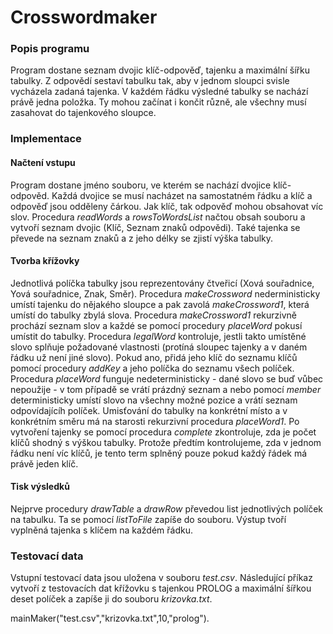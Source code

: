 # Crosswordmaker

### Popis programu
Program dostane seznam dvojic klíč-odpověď, tajenku a maximální šířku tabulky. Z odpovědí sestaví tabulku tak, aby v jednom sloupci svisle vycházela zadaná tajenka. V každém řádku výsledné tabulky se nachází právě jedna položka. Ty mohou začínat i končit různě, ale všechny musí zasahovat do tajenkového sloupce.

### Implementace
#### Načtení vstupu
Program dostane jméno souboru, ve kterém se nachází dvojice klíč-odpověd. Každá dvojice se musí nacházet na samostatném řádku a klíč a odpověď jsou odděleny čárkou. Jak klíč, tak odpověď mohou obsahovat víc slov. Procedura *readWords* a *rowsToWordsList* načtou obsah souboru a vytvoří seznam dvojic (Klíč, Seznam znaků odpovědi).
Také tajenka se převede na seznam znaků a z jeho délky se zjistí výška tabulky.

#### Tvorba křížovky
Jednotlivá políčka tabulky jsou reprezentovány čtveřicí (Xová souřadnice, Yová souřadnice, Znak, Směr). 
Procedura *makeCrossword* nederministicky umístí tajenku do nějakého sloupce a pak zavolá *makeCrossword1*, která umístí do tabulky zbylá slova. 
Procedura *makeCrossword1* rekurzivně prochází seznam slov a každé se pomocí procedury *placeWord* pokusí umístit do tabulky. Procedura *legalWord* kontroluje, jestli takto umístěné slovo splňuje požadované vlastnosti (protíná sloupec tajenky a v daném řádku už není jiné slovo). Pokud ano, přidá jeho klíč do seznamu klíčů pomocí procedury *addKey* a jeho políčka do seznamu všech políček.
Procedura *placeWord* funguje nedeterministicky - dané slovo se buď vůbec nepoužije - v tom případě se vrátí prázdný seznam a nebo pomocí *member* deterministicky umístí slovo na všechny možné pozice a vrátí seznam odpovídajícíh políček.
Umisťování do tabulky na konkrétní místo a v konkrétním směru má na starosti rekurzivní procedura *placeWord1*. 
Po vytvoření tajenky se pomocí procedura *complete* zkontroluje, zda je počet klíčů shodný s výškou tabulky. Protože předtím kontrolujeme, zda v jednom řádku není víc klíčů, je tento term splněný pouze pokud každý řádek má právě jeden klíč.

#### Tisk výsledků
Nejprve procedury *drawTable* a *drawRow* převedou list jednotlivých políček na tabulku. Ta se pomocí *listToFile* zapíše do souboru. Výstup tvoří vyplněná tajenka s klíčem na každém řádku.

### Testovací data
Vstupní testovací data jsou uložena v souboru *test.csv*. Následující příkaz vytvoří z testovacích dat křížovku s tajenkou PROLOG a maximální šířkou deset políček a zapíše ji do souboru *krizovka.txt*.

mainMaker("test.csv","krizovka.txt",10,"prolog").
